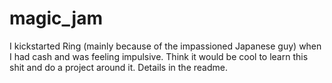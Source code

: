 magic_jam
=========

I kickstarted Ring (mainly because of the impassioned Japanese guy) when I had cash and was feeling impulsive.  Think it would be cool to learn this shit and do a project around it.  Details in the readme.
